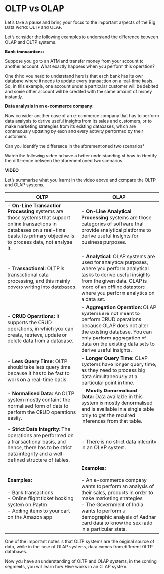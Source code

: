 # OLTP vs OLAP

Let’s take a pause and bring your focus to the important aspects of the Big Data world: OLTP and OLAP.

Let’s consider the following examples to understand the difference between OLAP and OLTP systems.

**Bank transactions:**

Suppose you go to an ATM and transfer money from your account to another account. What exactly happens when you perform this operation?

One thing you need to understand here is that each bank has its own database where it needs to update every transaction on a real-time basis. So, in this example, one account under a particular customer will be debited and some other account will be credited with the same amount of money instantly.

**Data analysis in an e-commerce company:**

Now consider another case of an e-commerce company that has to perform data analysis to derive useful insights from its sales and customers, or to make marketing strategies from its existing databases, which are continuously updating by each and every activity performed by their customers.

Can you identify the difference in the aforementioned two scenarios?

Watch the following video to have a better understanding of how to identify the difference between the aforementioned two scenarios.

**VIDEO**

Let’s summarise what you learnt in the video above and compare the OLTP and OLAP systems.

| **OLTP**                                                                                                                                                                                     | **OLAP**                                                                                                                                                                                                                                                                        |
| -------------------------------------------------------------------------------------------------------------------------------------------------------------------------------------------- | ------------------------------------------------------------------------------------------------------------------------------------------------------------------------------------------------------------------------------------------------------------------------------- |
| - **On-Line Transaction Processing** systems are those systems that support online transactions in databases on a real-time basis. Its primary objective is to process data, not analyse it. | - **On-Line Analytical Processing** systems are those categories of software that provide analytical platforms to derive useful insights for business purposes.                                                                                                                 |
| - **Transactional:** OLTP is transactional data processing, and this mainly covers writing into databases.                                                                                   | - **Analytical:** OLAP systems are used for analytical purposes, where you perform analytical tasks to derive useful insights from the given data. OLAP is more of an offline datastore where you perform analytics on a data set.                                              |
| - **CRUD Operations:** It supports the CRUD operations, in which you can create, retrieve, update or delete data from a database.                                                            | - **Aggregation Operation:** OLAP systems are not meant to perform CRUD operations because OLAP does not alter the existing database. You can only perform aggregation of data on the existing data sets to derive useful insights.                                             |
| - **Less Query Time:** OLTP should take less query time because it has to be fast to work on a real-time basis.                                                                              | - **Longer Query Time:** OLAP systems have longer query time, as they need to process big data simultaneously at a particular point in time.                                                                                                                                    |
| - **Normalised Data:** An OLTP system mostly contains the normalised form of data to perform the CRUD operations easily.                                                                     | - **Mostly Denormalised Data:** Data available in this system is mostly denormalised and is available in a single table only to get the required inferences from that table.                                                                                                    |
| - **Strict Data Integrity:** The operations are performed on a transactional basis, and hence, there has to be strict data integrity and a well-defined structure of tables.                 | - There is no strict data integrity in an OLAP system.                                                                                                                                                                                                                          |
| **Examples:**<br><br>-  Bank transactions<br>- Online flight ticket booking system on Paytm<br>- Adding items to your cart on the Amazon app                                                 | **Examples:**<br><br>- An e-commerce company wants to perform an analysis of their sales, products in order to make marketing strategies.<br>- The Government of India wants to perform a demographic analysis of Aadhar card data to know the sex ratio in a particular state. |

One of the important notes is that OLTP systems are the original source of data, while in the case of OLAP systems, data comes from different OLTP databases.

Now you have an understanding of OLTP and OLAP systems, in the coming segments, you will learn how Hive works in an OLAP system.
